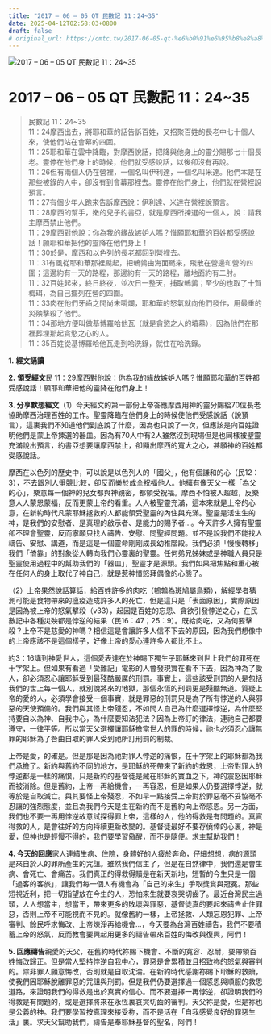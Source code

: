 ```yaml
---
title: "2017 – 06 – 05 QT 民數記 11：24~35"
date: 2025-04-12T02:58:03+0800
draft: false
# original_url: https://cmtc.tw/2017-06-05-qt-%e6%b0%91%e6%95%b8%e8%a8%98-11%ef%bc%9a2435
---
```


![2017 – 06 – 05 QT 民數記 11：24\~35](/images/qt.jpg   "2017 – 06 – 05 QT 民數記 11：24\~35")

# 2017 – 06 – 05 QT 民數記 11：24\~35

> 民數記 11：24\~35  
> 11：24摩西出去，將耶和華的話告訴百姓，又招聚百姓的長老中七十個人來，使他們站在會幕的四圍。  
> 11：25耶和華在雲中降臨，對摩西說話，把降與他身上的靈分賜那七十個長老。靈停在他們身上的時候，他們就受感說話，以後卻沒有再說。  
> 11：26但有兩個人仍在營裡，一個名叫伊利達，一個名叫米達。他們本是在那些被錄的人中，卻沒有到會幕那裡去。靈停在他們身上，他們就在營裡說預言。  
> 11：27有個少年人跑來告訴摩西說：伊利達、米達在營裡說預言。  
> 11：28摩西的幫手，嫩的兒子約書亞，就是摩西所揀選的一個人，說：請我主摩西禁止他們。  
> 11：29摩西對他說：你為我的緣故嫉妒人嗎？惟願耶和華的百姓都受感說話！願耶和華把他的靈降在他們身上！  
> 11：30於是，摩西和以色列的長老都回到營裡去。  
> 11：31有風從耶和華那裡颳起，把鵪鶉由海面颳來，飛散在營邊和營的四圍；這邊約有一天的路程，那邊約有一天的路程，離地面約有二肘。  
> 11：32百姓起來，終日終夜，並次日一整天，捕取鵪鶉；至少的也取了十賀梅珥，為自己擺列在營的四圍。  
> 11：33肉在他們牙齒之間尚未嚼爛，耶和華的怒氣就向他們發作，用最重的災殃擊殺了他們。  
> 11：34那地方便叫做基博羅哈他瓦（就是貪慾之人的墳墓），因為他們在那裡葬埋那起貪慾之心的人。  
> 11：35百姓從基博羅哈他瓦走到哈洗錄，就住在哈洗錄。

**1.** **經文誦讀**

**2.** **領受經文**民 11：29摩西對他說：你為我的緣故嫉妒人嗎？惟願耶和華的百姓都受感說話！願耶和華把他的靈降在他們身上！

**3. 分享默想經文**（1）今天經文的第一部份上帝答應摩西用神的靈分賜給70位長老協助摩西治理百姓的工作。聖靈降臨在他們身上的時候使他們受感說話（說預言），這裏我們不知道他們到底說了什麼，因為也只說了一次，但應該是向百姓證明他們是蒙上帝揀選的器皿。因為有70人中有2人雖然沒到現場但是也同樣被聖靈充滿說出預言，約書亞想要讓摩西禁止，卻顯出摩西的寬大之心，甚願神的百姓都受感說話。

摩西在以色列的歷史中，可以說是以色列人的「國父」，他有個謙和的心（民12：3），不去跟別人爭競比較，卻反而樂於成全祝福他人。他擁有像天父一樣「為父的心」，樂意每一個神的兒女都與神親密，都領受祝福。摩西不怕被人超越，反樂意人人蒙恩蒙福，反而更蒙上帝的看重。人人被聖靈充滿，這本來就是上帝的心意，在新約時代凡蒙耶穌拯救的人都能領受聖靈的內住與充滿。聖靈是活生生的神，是我們的安慰者、是真理的啟示者、是能力的賜予者…。今天許多人擁有聖靈卻不理會聖靈，反而寧願只找人禱告、安慰、問聖經問題。並不是說我們不能找人禱告、安慰、講道，而是這是一個靈命剛剛成長幼稚階段。我們必須「慢慢轉移」我們「倚靠」的對象從人轉向我們心靈裏的聖靈。任何弟兄姊妹或是神職人員只是聖靈使用過程中的幫助我們的「器皿」，聖靈才是源頭。我們如果把焦點和重心被在任何人的身上取代了神自己，就是惹神憤怒拜偶像的心態了。

（2）上帝果然說話算話，給百姓許多的肉吃（鵪鶉為斑鳩屬鳥類），解經學者猜測可能是食物帶來的瘟疫造成許多人的死亡，但是這只是「表面原因」，實際原因是因為被上帝的怒氣擊殺（v33），起因是百姓的忘恩、貪欲引發悖逆之心，在民數記中各種災殃都是悖逆的結果（民16：47；25：9）。既給肉吃，又為何要擊殺？上帝不是慈愛的神嗎？相信這是會讓許多人信不下去的原因，因為我們想像中的上帝應該不是這個樣子，好像上帝的愛心連許多人都比不上。

約3：16講到神愛世人，這個愛表達在於神賜下獨生子耶穌來到世上我們的罪死在十字架上。但如果有看過「受難記」電影的人會發現實在看不下去，因為神為了愛人，卻必須忍心讓耶穌受到最殘酷嚴厲的刑罰。事實上，這些該受刑罰的人是包括我們的世上每一個人，就別說將來的地獄，那個永恆的刑罰更是殘酷無道。質疑上帝的愛的人，必須學會接受一個事實，就是罪惡的刑罰只是為了所有悖逆的人與邪惡的天使預備的。我們與其怪上帝殘忍，不如問人自己為什麼選擇悖逆，為什麼堅持要自以為神、自我中心，為什麼要知法犯法？因為上帝訂的律法，連祂自己都要遵守，一律平等。所以當天父選擇讓耶穌擔當世人的罪的時候，祂也必須忍心讓無罪的耶穌為了咎由自取的罪人受到祂所訂刑罰的制裁。

上帝是愛，的確是。但是那是因為祂對罪人悖逆的痛恨，在十字架上的耶穌都為我們承擔了。新約與舊約不同的地方，是耶穌的死帶來了新約的救恩，上帝對罪人的悖逆都是一樣的痛恨，只是新約的基督徒是藏在耶穌的寶血之下，神的震怒因耶穌而被消除。但是舊約，上帝一再給機會，一再容忍，但是如果人仍要選擇悖逆，就等於是自取滅亡。與其要怪上帝殘忍，不如早一點接受上帝對於罪惡毫不妥協毫不忍讓的強烈態度，並且為我們今天是生在新約而不是舊約向上帝感恩。另一方面，我們也不要一再用悖逆故意試探得罪上帝，這樣的人，他的得救是有問題的。真實得救的人，是會往好的方向持續更新改變的。基督徒最好不要存僥倖的心裏，神是愛，但神也是輕慢不得的，我們要學習儆醒，而不是隨便。求主幫助我們！

**4. 今天的回應**家人連續生病、住院，身體好的人疲於奔命，仔細想想，病的源頭是來自於人的罪所產生的咒詛。雖然我們信主了，但是在自然律中，我們還是會生病、會死亡、會痛苦。我們真正的得救得贖是在新天新地，短暫的今生只是一個「過客的客旅」，讓我們每一個人有機會為「自己的來生」爭取獎賞與冠冕。那些短視近利，把一切指望放在今生的人，恐怕來生就要哀哭切齒了。最近台灣民主過頭，人人想當主，想當王，帶來更多的敗壞與罪惡，基督徒真的要起來禱告止住罪惡，否則上帝不可能視而不見的。就像舊約一樣，上帝拯救、人類忘恩犯罪、上帝審判、餘民呼求悔改、上帝煉淨再給機會…，今天要為台灣百姓禱告，我們不要積蓄上帝的怒氣，反而教會要興起用更多的禱告帶來百姓的悔改與復興，阿們！

**5. 回應禱告**親愛的天父，在舊約時代祢賜下機會、不斷的寬容、忍耐，要帶領百姓悔改歸正。但是當人堅持悖逆自我中心，罪惡是會累積並且招致祢的怒氣與審判的。除非罪人願意悔改，否則就是自取沈淪。在新約時代感謝祢賜下耶穌的救贖，使我們因耶穌脫離罪惡的咒詛與刑罰。但是我們仍要選擇過一個感恩與順服的救恩道路，來證明我們的得救是出於真實的信心。而不要選擇一再悖逆，卻證明我們的得救是有問題的，或是選擇將來在永恆裏哀哭切齒的審判。天父祢是愛，但是祢也是公義的神。我們要學習按真理來接受祢，而不是活在「自我感覺良好的罪惡生活」裏。求天父幫助我們，禱告是奉耶穌基督的聖名，阿們！